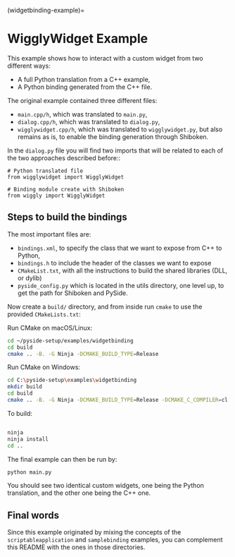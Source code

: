 (widgetbinding-example)=
# WigglyWidget Example

This example shows how to interact with a custom widget from two
different ways:

 * A full Python translation from a C++ example,
 * A Python binding generated from the C++ file.


The original example contained three different files:
 * `main.cpp/h`, which was translated to `main.py`,
 * `dialog.cpp/h`, which was translated to `dialog.py`,
 * `wigglywidget.cpp/h`, which was translated to `wigglywidget.py`,
   but also remains as is, to enable the binding generation through
   Shiboken.

In the `dialog.py` file you will find two imports that will be related
to each of the two approaches described before::


    # Python translated file
    from wigglywidget import WigglyWidget

    # Binding module create with Shiboken
    from wiggly import WigglyWidget


## Steps to build the bindings

The most important files are:
 * `bindings.xml`, to specify the class that we want to expose from C++
   to Python,
 * `bindings.h` to include the header of the classes we want to expose
 * `CMakeList.txt`, with all the instructions to build the shared libraries
   (DLL, or dylib)
 * `pyside_config.py` which is located in the utils directory, one level
   up, to get the path for Shiboken and PySide.

Now create a `build/` directory, and from inside run `cmake` to use
the provided `CMakeLists.txt`:

Run CMake on macOS/Linux:
```bash
cd ~/pyside-setup/examples/widgetbinding
cd build
cmake .. -B. -G Ninja -DCMAKE_BUILD_TYPE=Release
```

Run CMake on Windows:
```bash
cd C:\pyside-setup\examples\widgetbinding
mkdir build
cd build
cmake .. -B. -G Ninja -DCMAKE_BUILD_TYPE=Release -DCMAKE_C_COMPILER=cl.exe
```

To build:
```bash

ninja
ninja install
cd ..
```

The final example can then be run by:
```bash
python main.py
```

You should see two identical custom widgets, one being the
Python translation, and the other one being the C++ one.

## Final words

Since this example originated by mixing the concepts of the `scriptableapplication`
and `samplebinding` examples, you can complement this README with the ones in
those directories.
